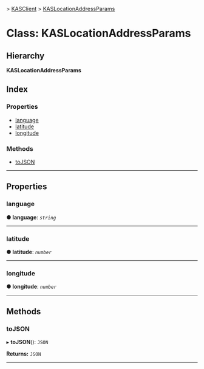 [](../README.md) > [KASClient](../modules/kasclient.md) > [KASLocationAddressParams](../classes/kasclient.kaslocationaddressparams.md)

# Class: KASLocationAddressParams

## Hierarchy

**KASLocationAddressParams**

## Index

### Properties

* [language](kasclient.kaslocationaddressparams.md#language)
* [latitude](kasclient.kaslocationaddressparams.md#latitude)
* [longitude](kasclient.kaslocationaddressparams.md#longitude)

### Methods

* [toJSON](kasclient.kaslocationaddressparams.md#tojson)

---

## Properties

<a id="language"></a>

###  language

**● language**: *`string`*

___
<a id="latitude"></a>

###  latitude

**● latitude**: *`number`*

___
<a id="longitude"></a>

###  longitude

**● longitude**: *`number`*

___

## Methods

<a id="tojson"></a>

###  toJSON

▸ **toJSON**(): `JSON`

**Returns:** `JSON`

___

